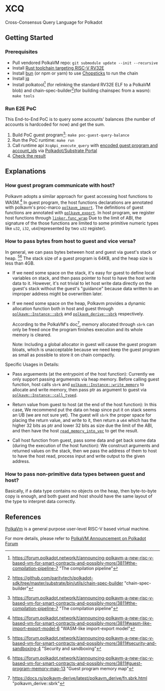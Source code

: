 # XCQ

Cross-Consensus Query Language for Polkadot

## Getting Started

### Prerequisites

-   Pull vendored PolkaVM repo: `git submodule update --init --recursive`
-   Install [Rust toolchain targeting RISC-V RV32E](https://github.com/paritytech/rustc-rv32e-toolchain)
-   Install [bun](https://bun.sh) (or npm or yarn) to use [Chopsticks](https://github.com/AcalaNetwork/chopsticks) to run the chain
-   Install [jq](https://stedolan.github.io/jq/)
-   Install polkatool[^1] (for relinking the standard RV32E ELF to a PolkaVM blob) and chain-spec-builder[^2](for building chainspec from a wasm): `make tools`

### Run E2E PoC

This End-to-End PoC is to query some accounts' balances (the number of accounts is hardcoded for now) and get the sum.

1. Build PoC guest program[^1]: `make poc-guest-query-balance`
2. Run the PoC runtime: `make run`
3. Call runtime api `XcqApi_execute_query` with [encoded guest program and account_ids](https://github.com/open-web3-stack/XCQ/blob/0fb3a86f9de0c9853681d625680d7479d2d944e0/poc/runtime/src/xcq.rs#L64-L79) via [Polkadot/Substrate Portal](https://polkadot.js.org/apps)
4. [Check the result](https://github.com/open-web3-stack/XCQ/blob/0fb3a86f9de0c9853681d625680d7479d2d944e0/poc/runtime/src/xcq.rs#L80-L89)

## Explanations

### How guest program communicate with host?

Polkavm adopts a similar approach for guest accessing host functions to WASM.[^3]
In guest program, the host functions declarations are annotated with polkavm's proc-marco [`polkavm_import`](https://docs.rs/polkavm-derive/latest/polkavm_derive/attr.polkavm_import.html).
The definitions of guest functions are annotated with [`polkavm_export`](https://docs.rs/polkavm-derive/latest/polkavm_derive/attr.polkavm_export.html).
In host program, we register host functions through [`linker.func_wrap`](https://docs.rs/polkavm/latest/polkavm/struct.Linker.html#method.func_wrap)
Due to the limit of ABI, the signature of the those functions are limited to some primitive numeric types like `u32`, `i32`, `u64`(represented by two `u32` register).

### How to pass bytes from host to guest and vice versa?

In general, we can pass bytes between host and guest via guest's stack or heap. [^4][^5] The stack size of a guest program is 64KB, and the heap size is less than 4GB.

-   If we need some space on the stack, it's easy for guest to define local variables on stack, and then pass pointer to host to have the host write data to it. However, it's not trivial to let host write data directly on the guest's stack without the guest's "guidance" because data written to an improper address might be overwritten later.

-   If we need some space on the heap, Polkavm provides a dynamic allocation function both in host and guest through [`polkavm::Instance::sbrk`](https://docs.rs/polkavm/latest/polkavm/struct.Instance.html#method.sbrk) and [`polkavm_derive::sbrk`](https://docs.rs/polkavm-derive/latest/polkavm_derive/fn.sbrk.html) respectively.

    According to the PolkaVM's doc[^6], memory allocated through `sbrk` can only be freed once the program finishes execution and its whole memory is cleared.

    Note: Including a global allocator in guest will cause the guest program bloats, which is unacceptable because we need keep the guest program as small as possible to store it on chain compactly.

Specific Usages in Details:

-   Pass arguements (at the entrypoint of the host function):
    Currently we only support passing argumensts via heap memory.
    Before calling guest function, host calls `sbrk` and [`polkavm::Instance::write_memory`](https://docs.rs/polkavm/latest/polkavm/struct.Instance.html#method.write_memory) to allocate and write memory, then pass ptr as argument to guest via [`polkavm::Instance::call_typed`](https://docs.rs/polkavm/latest/polkavm/struct.Instance.html#method.call_typed).

-   Return value from guest to host (at the end of the host function):
    In this case, We recommend put the data on heap since put it on stack seems an UB (we are not sure yet). The guest will `sbrk` the proper space for placing the return value, and write to it, then return a `u64` which has the higher 32 bits as ptr and lower 32 bits as size due the limit of the ABI, and then have the host [`read_memory_into_vec`](https://docs.rs/polkavm/latest/polkavm/struct.Instance.html#method.read_memory_into_vec) to get the result.

-   Call host function from guest, pass some data and get back some data (during the execution of the host function):
    We construct arguments and returned values on the stack, then we pass the address of them to host to have the host read, process input and write output to the given address.

### How to pass non-primitive data types between guest and host?

Basically, if a data type contains no objects on the heap, then byte-to-byte copy is enough, and both guest and host should have the same layout of the type to interpret data correctly.

## References

[PolkaVm](https://github.com/koute/polkavm) is a general purpose user-level RISC-V based virtual machine.

For more details, please refer to [PolkaVM Announcement on Polkadot Forum](https://forum.polkadot.network/t/announcing-polkavm-a-new-risc-v-based-vm-for-smart-contracts-and-possibly-more)

[^1]: https://forum.polkadot.network/t/announcing-polkavm-a-new-risc-v-based-vm-for-smart-contracts-and-possibly-more/3811#the-compilation-pipeline-7 "The compilation pipeline"
[^2]: https://github.com/paritytech/polkadot-sdk/tree/master/substrate/bin/utils/chain-spec-builder "chain-spec-builder"
[^3]: https://forum.polkadot.network/t/announcing-polkavm-a-new-risc-v-based-vm-for-smart-contracts-and-possibly-more/3811#wasm-like-import-export-model-6 "WASM-like import-export model"
[^4]: https://forum.polkadot.network/t/announcing-polkavm-a-new-risc-v-based-vm-for-smart-contracts-and-possibly-more/3811#security-and-sandboxing-4 "Security and sandboxing"
[^5]: https://forum.polkadot.network/t/announcing-polkavm-a-new-risc-v-based-vm-for-smart-contracts-and-possibly-more/3811#guest-program-memory-map-13 "Guest program memory map"
[^6]: https://docs.rs/polkavm-derive/latest/polkavm_derive/fn.sbrk.html "polkavm_derive::sbrk"
